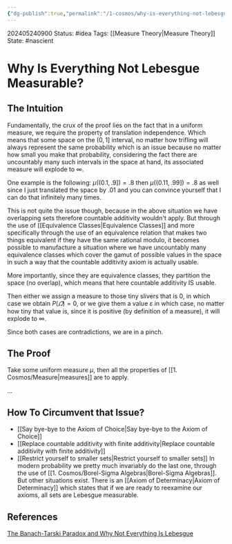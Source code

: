 ```yaml
---
{"dg-publish":true,"permalink":"/1-cosmos/why-is-everything-not-lebesgue-measurable/","created":"2024-08-31T23:47:14.155-04:00","updated":"2024-12-05T21:40:21.266-05:00"}
---
```


202405240900
Status: #idea
Tags: [[Measure Theory\|Measure Theory]]
State: #nascient
# Why Is Everything Not Lebesgue Measurable?

## The Intuition
Fundamentally, the crux of the proof lies on the fact that in a uniform measure, we require the property of translation independence. Which means that some space on the $(0,1]$ interval, no matter how trifling will always represent the same probability which is an issue because no matter how small you make that probability, considering the fact there are uncountably many such intervals in the space at hand, its associated measure will explode to $\infty$.

One example is the following:
$\mu((0.1,.9])=.8$ 
then
$\mu((0.11,.99])=.8$
as well since I just translated the space by $.01$
and you can convince yourself that I can do that infinitely many times.

This is not quite the issue though, because in the above situation we have overlapping sets therefore countable additivity wouldn't apply. But through the use of [[Equivalence Classes\|Equivalence Classes]] and more specifically through the use of an equivalence relation that makes two things equivalent if they have the same rational modulo, it becomes possible to manufacture a situation where we have uncountably many equivalence classes which cover the gamut of possible values in the space in such a way that the countable additivity axiom is actually usable.

More importantly, since they are equivalence classes, they partition the space (no overlap), which means that here countable additivity IS usable.

Then either we assign a measure to those tiny slivers that is $0$, in which case we obtain $P(\varOmega)=0$, or we give them a value $\varepsilon$ in which case, no matter how tiny that value is, since it is positive (by definition of a measure), it will explode to $\infty$.

Since both cases are contradictions, we are in a pinch.
## The Proof
Take some uniform measure $\mu$, then all the properties of [[1. Cosmos/Measure\|measures]] are to apply.

... 
## How To Circumvent that Issue?
- [[Say bye-bye to the Axiom of Choice\|Say bye-bye to the Axiom of Choice]]
- [[Replace countable additivity with finite additivity\|Replace countable additivity with finite additivity]]
- [[Restrict yourself to smaller sets\|Restrict yourself to smaller sets]]
In modern probability we pretty much invariably do the last one, through the use of [[1. Cosmos/Borel-Sigma Algebras\|Borel-Sigma Algebras]]. But other situations exist. There is an [[Axiom of Determinacy\|Axiom of Determinacy]] which states that if we are ready to reexamine our axioms, all sets are Lebesgue measurable.
## References
[The Banach-Tarski Paradox and Why Not Everything Is Lebesgue](https://www.youtube.com/watch?v=172m7qVy_FQ&list=PLrb6X_RiBI94b6dzCx-QwM-r0aZpJyPxS)